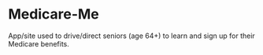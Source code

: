 # Medicare-Me
App/site used to drive/direct seniors (age 64+) to learn and sign up for their Medicare benefits.   
